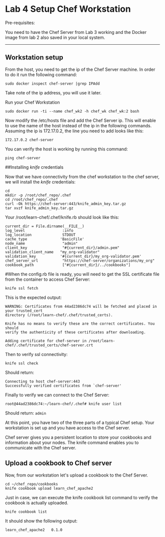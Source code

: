 # Lab 4 Setup Chef Workstation 

Pre-requisites:

You need to have the Chef Server from Lab 3 working and the Docker image from lab 2 also saved in your local system.

---

## Workstation setup

From the host, you need to get the ip of the Chef Server machine. In order to do it run the following command:
```
sudo docker inspect chef-server |grep IPAdd
```
Take note of the ip address, you will use it later. 


Run your Chef Workstation

```
sudo docker run -ti --name chef_wk2 -h chef_wk chef_wk:2 bash 
```

Now modify the /etc/hosts file and add the Chef Server ip. This will enable to use the name of the host instead of the ip in the following commands. Assuming the ip is 172.17.0.2, the line you need to add looks like this:

```
172.17.0.2 chef-server
```

You can verify the host is working by running this command:
```
ping chef-server
```

##Installing *knife* credentials

Now that we have connectivity from the chef workstation to the chef server, we will install the *knife* credentials:

```
cd
mkdir -p /root/chef_repo/.chef
cd /root/chef_repo/.chef
curl -Ok https://chef-server:443/knife_admin_key.tar.gz  
tar xvzf knife_admin_key.tar.gz 
```

Your /root/learn-chef/.chef/knife.rb should look like this:
```
current_dir = File.dirname(__FILE__) 
log_level                 :info 
log_location              STDOUT 
cache_type               'BasicFile' 
node_name                 "admin" 
client_key                "#{current_dir}/admin.pem" 
validation_client_name   "my_org-validator" 
validation_key           '#{current_dir}/my_org-validator.pem' 
chef_server_url           "https://chef-server/organizations/my_org" 
cookbook_path             ["#{current_dir}/../cookbooks"] 
```

#When the config.rb file is ready, you will need to get the SSL certificate file from the container to access Chef Server:

```
knife ssl fetch 
```

This is the expected output:
```
WARNING: Certificates from 44ad2386dc74 will be fetched and placed in your trusted_cert 
directory (/root/learn-chef/.chef/trusted_certs). 

Knife has no means to verify these are the correct certificates. You should 
verify the authenticity of these certificates after downloading. 

Adding certificate for chef-server in /root/learn-chef/.chef/trusted_certs/chef-server.crt 
```

Then to verify ssl connectivity:

```
knife ssl check 
```

Should return:

```
Connecting to host chef-server:443 
Successfully verified certificates from `chef-server' 
```

Finally to verify we can connect to the Chef Server:

```
root@44ad2386dc74:~/learn-chef/.chef# knife user list 
```

Should return: ```admin``` 


At this point, you have two of the three parts of a typical Chef setup. Your workstation is set up and you have access to the Chef server.

Chef server gives you a persistent location to store your cookbooks and information about your nodes. The knife command enables you to communicate with the Chef server.


## Upload a cookbook to Chef server 

Now, from our workstation let's upload a cookbook to the Chef Server.

```
cd ~/chef_repo/cookbooks
knife cookbook upload learn_chef_apache2
```

Just in case, we can execute the knife cookbook list command to verify the cookbook is actually uploaded.

```
knife cookbook list 
```

It should show the following output:

```
learn_chef_apache2   0.1.0 
```
